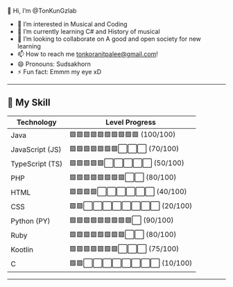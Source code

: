 
👋 Hi, I’m @TonKunGzlab
- 👀 I’m interested in Musical and Coding
- 🌱 I’m currently learning C# and History of musical
- 💞️ I’m looking to collaborate on A good and open society for new learning
- 📫 How to reach me tonkoranitpalee@gmail.com!
- 😄 Pronouns: Sudsakhorn
- ⚡ Fun fact: Emmm my eye xD
  
---

## 🔧 **My Skill**

| **Technology** | **Level Progress** |
|-----------------|-----------------|
| Java | 🟩🟩🟩🟩🟩🟩🟩🟩🟩🟩 (100/100) |
| JavaScript (JS) | 🟩🟩🟩🟩🟩🟩🟩⬜⬜⬜ (70/100) |
| TypeScript (TS) | 🟩🟩🟩🟩🟩⬜⬜⬜⬜⬜ (50/100) |
| PHP            | 🟩🟩🟩🟩🟩🟩🟩🟩⬜⬜ (80/100) |
| HTML            | 🟩🟩🟩🟩⬜⬜⬜⬜⬜⬜ (40/100) |
| CSS             | 🟩🟩⬜⬜⬜⬜⬜⬜⬜⬜ (20/100) |
| Python (PY)     | 🟩🟩🟩🟩🟩🟩🟩🟩🟩⬜ (90/100) |
| Ruby               | 🟩🟩🟩🟩🟩🟩🟩🟩⬜⬜ (80/100) |
| Kootlin              | 🟩🟩🟩🟩🟩🟩🟩⬜⬜⬜ (75/100) |
| C             | 🟩🟩⬜⬜⬜⬜⬜⬜⬜⬜ (10/100) |

---

<!---
TonKunGzlab/TonKunGzlab is a ✨ special ✨ repository because its `README.md` (this file) appears on your GitHub profile.
You can click the Preview link to take a look at your changes.
--->
